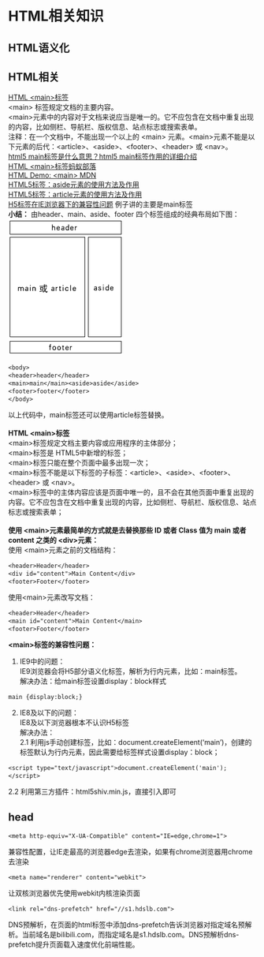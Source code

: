 # HTML相关知识
## HTML语义化


## HTML相关
[HTML &lt;main&gt;标签](https://www.w3school.com.cn/tags/tag_main.asp)<br>
&lt;main&gt; 标签规定文档的主要内容。<br>
&lt;main&gt;元素中的内容对于文档来说应当是唯一的。它不应包含在文档中重复出现的内容，比如侧栏、导航栏、版权信息、站点标志或搜索表单。<br>
注释：在一个文档中，不能出现一个以上的 &lt;main&gt; 元素。&lt;main&gt;元素不能是以下元素的后代：&lt;article&gt;、&lt;aside&gt;、&lt;footer&gt;、&lt;header&gt; 或 &lt;nav&gt;。<br>
[html5 main标签是什么意思？html5 main标签作用的详细介绍](https://www.php.cn/html5-tutorial-408543.html)<br>
[HTML &lt;main&gt;标签蚂蚁部落](https://www.softwhy.com/article-10285-1.html)<br>
[HTML Demo:  &lt;main&gt;&nbsp;MDN](https://developer.mozilla.org/zh-CN/docs/Web/HTML/Element/main)<br>
[HTML5标签：aside元素的使用方法及作用](https://www.liudaima.com/a/174.html)<br>
[HTML5标签：article元素的使用方法及作用](https://www.liudaima.com/a/173.html)<br>
[H5标签在IE浏览器下的兼容性问题](https://blog.csdn.net/Hi_Riley/article/details/89220739)&nbsp;例子讲的主要是main标签<br>
**小结：**
由header、main、aside、footer 四个标签组成的经典布局如下图：<br>
![](https://github.com/jingfeidi/jingfeidi.github.io/blob/master/front-end-notes/img/201912171576597404137597.png)
```
<body>
<header>header</header>
<main>main</main><aside>aside</aside>
<footer>footer</footer>
</body>
```
以上代码中，main标签还可以使用article标签替换。<br><br>
**HTML &lt;main&gt;标签**<br>
&lt;main&gt;标签规定文档主要内容或应用程序的主体部分；<br>
&lt;main&gt;标签是 HTML5中新增的标签；<br>
&lt;main&gt;标签只能在整个页面中最多出现一次；<br>
&lt;main&gt;标签不能是以下标签的子标签：&lt;article&gt;、&lt;aside&gt;、&lt;footer&gt;、&lt;header&gt; 或 &lt;nav&gt;。<br>
&lt;main&gt;标签中的主体内容应该是页面中唯一的，且不会在其他页面中重复出现的内容。它不应包含在文档中重复出现的内容，比如侧栏、导航栏、版权信息、站点标志或搜索表单；<br><br>
**使用 &lt;main&gt;元素最简单的方式就是去替换那些 ID 或者 Class 值为 main 或者 content 之类的 &lt;div&gt;元素：**<br>
使用 &lt;main&gt;元素之前的文档结构：
```
<header>Header</header>
<div id="content">Main Content</div>
<footer>Footer</footer>
```  
使用&lt;main&gt;元素改写文档：
```
<header>Header</header>
<main id="content">Main Content</main>
<footer>Footer</footer>  
```
**&lt;main&gt;标签的兼容性问题：**<br>
1. IE9中的问题：<br>
IE9浏览器会将H5部分语义化标签，解析为行内元素，比如：main标签。<br>
解决办法：给main标签设置display：block样式
```
main {display:block;}
```
2. IE8及以下的问题：<br>
IE8及以下浏览器根本不认识H5标签<br>
解决办法：<br>
2.1 利用js手动创建标签，比如：document.createElement(‘main’)，创建的标签默认为行内元素，因此需要给标签样式设置display：block；
```
<script type="text/javascript">document.createElement('main');</script>
```
2.2 利用第三方插件：html5shiv.min.js，直接引入即可

## head
```
<meta http-equiv="X-UA-Compatible" content="IE=edge,chrome=1">
```
兼容性配置，让IE走最高的浏览器edge去渲染，如果有chrome浏览器用chrome去渲染<br>
```
<meta name="renderer" content="webkit">
```
让双核浏览器优先使用webkit内核渲染页面<br>

```
<link rel="dns-prefetch" href="//s1.hdslb.com">
```
DNS预解析，在页面的html标签中添加dns-prefetch告诉浏览器对指定域名预解析。当前域名是bilibili.com，而指定域名是s1.hdslb.com。DNS预解析dns-prefetch提升页面载入速度优化前端性能。

